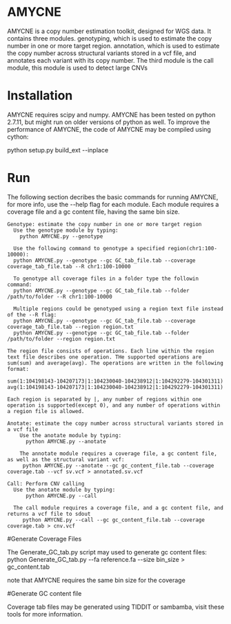 # AMYCNE

AMYCNE is a copy number estimation toolkit, designed for WGS data. It contains three modules. genotyping, which is used to estimate the copy number in one or more target region. annotation, which is used to estimate the copy number across structural variants stored in a vcf file, and annotates each variant with its copy number. The third module is the call module, this module is used to detect large CNVs
# Installation

AMYCNE requires scipy and numpy. AMYCNE has been tested on python 2.7.11, but might run on older versions of python as well.
To improve the performance of AMYCNE, the code of AMYCNE may be compiled using cython:

python setup.py build_ext --inplace

# Run
The following section decribes the basic commands for running AMYCNE, for more info, use the --help flag for each module.
Each module requires a coverage file and a gc content file, having the same bin size. 

    Genotype: estimate the copy number in one or more target region
      Use the genotype module by typing:
        python AMYCNE.py --genotype
        
      Use the following command to genotype a specified region(chr1:100-10000):
      python AMYCNE.py --genotype --gc GC_tab_file.tab --coverage coverage_tab_file.tab --R chr1:100-10000
      
      To genotype all coverage files in a folder type the followin command:
      python AMYCNE.py --genotype --gc GC_tab_file.tab --folder /path/to/folder --R chr1:100-10000
      
      Multiple regions could be genotyped using a region text file instead of the --R flag:
      python AMYCNE.py --genotype --gc GC_tab_file.tab --coverage coverage_tab_file.tab --region region.txt
      python AMYCNE.py --genotype --gc GC_tab_file.tab --folder /path/to/folder --region region.txt
      
    The region file consists of operations. Each line within the region text file describes one operation. THe supported operations are sum(sum) and average(avg). The operations are written in the following format:
    
    sum(1:104198143-104207173|1:104230040-104238912|1:104292279-104301311)
    avg(1:104198143-104207173|1:104230040-104238912|1:104292279-104301311)
    
    Each region is separated by |, any number of regions within one operation is supported(except 0), and any number of operations within a region file is allowed.
    
    Anotate: estimate the copy number across structural variants stored in a vcf file
        Use the anotate module by typing:
          python AMYCNE.py --anotate
          
        The annotate module requires a coverage file, a gc content file, as well as the structural variant vcf:
         python AMYCNE.py --anotate --gc gc_content_file.tab --coverage coverage.tab --vcf sv.vcf > annotated.sv.vcf
    
    Call: Perform CNV calling
      Use the anotate module by typing:
          python AMYCNE.py --call
          
      The call module requires a coverage file, and a gc content file, and returns a vcf file to sdout
         python AMYCNE.py --call --gc gc_content_file.tab --coverage coverage.tab > cnv.vcf
    
#Generate Coverage Files

  The Generate_GC_tab.py script may used to generate gc content files:
  python Generate_GC_tab.py --fa reference.fa --size bin_size > gc_content.tab

  note that AMYCNE requires the same bin size for the coverage

#Generate GC content file

Coverage tab files may be generated using TIDDIT or sambamba, visit these tools for more information.
